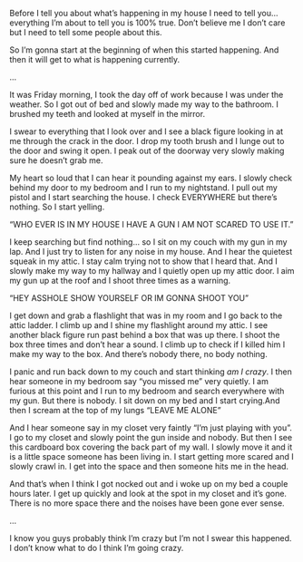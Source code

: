 Before I tell you about what’s happening in my house I need to tell you… everything I’m about to tell you is 100% true. Don’t believe me I don’t care but I need to tell some people about this.

So I’m gonna start at the beginning of when this started happening. And then it will get to what is happening currently.

…

It was Friday morning, I took the day off of work because I was under the weather. So I got out of bed and slowly made my way to the bathroom. I brushed my teeth and looked at myself in the mirror. 

I swear to everything that I look over and I see a black figure looking in at me through the crack in the door. I drop my tooth brush and I lunge out to the door and swing it open. I peak out of the doorway very slowly making sure he doesn’t grab me.

My heart so loud that I can hear it pounding against my ears. I slowly check behind my door to my bedroom and I run to my nightstand. I pull out my pistol and I start searching the house. I check EVERYWHERE but there’s nothing. So I start yelling.

“WHO EVER IS IN MY HOUSE I HAVE A GUN I AM NOT SCARED TO USE IT.”

I keep searching but find nothing… so I sit on my couch with my gun in my lap. And I just try to listen for any noise in my house. And I hear the quietest squeak in my attic. I stay calm trying not to show that I heard that. And I slowly make my way to my hallway and I quietly open up my attic door. I aim my gun up at the roof and I shoot three times as a warning.

“HEY ASSHOLE SHOW YOURSELF OR IM GONNA SHOOT YOU”

I get down and grab a flashlight that was in my room and I go back to the attic ladder. I climb up and I shine my flashlight around my attic. I see another black figure run past behind a box that was up there. I shoot the box three times and don’t hear a sound. I climb up to check if I killed him I make my way to the box. And there’s nobody there, no body nothing.

I panic and run back down to my couch and start thinking *am I crazy*. I then hear someone in my bedroom say “you missed me” very quietly. I am furious at this point and I run to my bedroom and search everywhere with my gun. But there is nobody. I sit down on my bed and I start crying.And then I scream at the top of my lungs “LEAVE ME ALONE”

And I hear someone say in my closet very faintly “I’m just playing with you”. I go to my closet and slowly point the gun inside and nobody. But then I see this cardboard box covering the back part of my wall. I slowly move it and it is a little space someone has been living in. I start getting more scared and I slowly crawl in. I get into the space and then someone hits me in the head.

And that’s when I think I got nocked out and i woke up on my bed a couple hours later. I get up quickly and look at the spot in my closet and it’s gone. There is no more space there and the noises have been gone ever sense.

…

I know you guys probably think I’m crazy but I’m not I swear this happened. I don’t know what to do I think I’m going crazy.